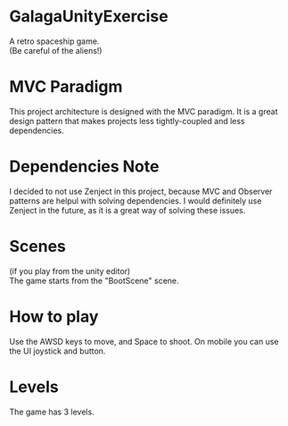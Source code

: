 # GalagaUnityExercise
A retro spaceship game.  
(Be careful of the aliens!)

# MVC Paradigm
This project architecture is designed with the MVC paradigm.
It is a great design pattern that makes projects less tightly-coupled and less dependencies.

# Dependencies Note
I decided to not use Zenject in this project, because MVC and Observer patterns are helpul with solving dependencies.
I would definitely use Zenject in the future, as it is a great way of solving these issues.

# Scenes 
(if you play from the unity editor)  
The game starts from the "BootScene" scene.

# How to play
Use the AWSD keys to move, and Space to shoot.
On mobile you can use the UI joystick and button.

# Levels
The game has 3 levels.



